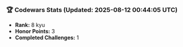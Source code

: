 ### 🏆 Codewars Stats (Updated: 2025-08-12 00:44:05 UTC)

- **Rank:** 8 kyu
- **Honor Points:** 3
- **Completed Challenges:** 1
